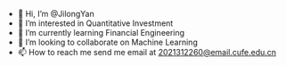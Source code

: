 - 👋 Hi, I’m @JilongYan
- 👀 I’m interested in Quantitative Investment
- 🌱 I’m currently learning Financial Engineering
- 💞️ I’m looking to collaborate on Machine Learning
- 📫 How to reach me send me email at 2021312260@email.cufe.edu.cn

<!---
JilongYan/JilongYan is a ✨ special ✨ repository because its `README.md` (this file) appears on your GitHub profile.
You can click the Preview link to take a look at your changes.
--->

